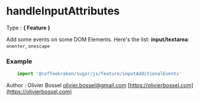 # handleInputAttributes

<!-- @namespace: sugar.js.feature.handleInputAttributes -->

Type : **{ Feature }**


Add some events on some DOM Elements. Here's the list:
**input/textarea**: `onenter`, `onescape`


### Example
```js
	import '@coffeekraken/sugar/js/feature/inputAdditionalEvents'
```
Author : Olivier Bossel [olivier.bossel@gmail.com](mailto:olivier.bossel@gmail.com) [https://olivierbossel.com](https://olivierbossel.com)